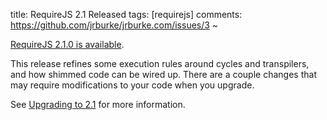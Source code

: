 title: RequireJS 2.1 Released
tags: [requirejs]
comments: https://github.com/jrburke/jrburke.com/issues/3
~

[RequireJS 2.1.0 is available](http://www.requirejs.org/docs/download.html).

This release refines some execution rules around cycles and transpilers, and
how shimmed code can be wired up. There are a couple changes that may require
modifications to your code when you upgrade.

See
[Upgrading to 2.1](https://github.com/jrburke/requirejs/wiki/Upgrading-to-RequireJS-2.1)
for more information.